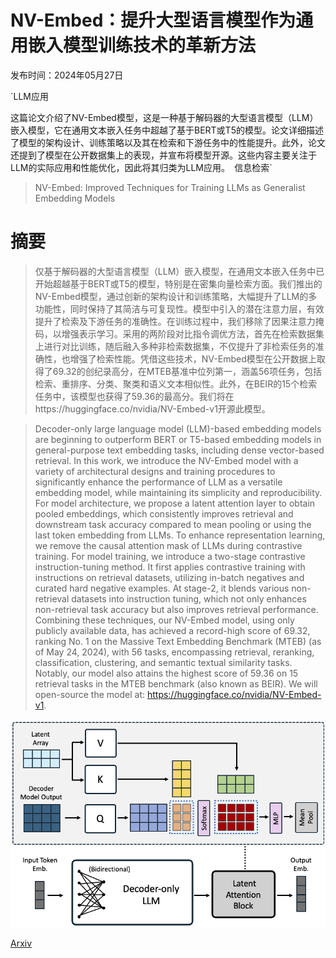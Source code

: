 # NV-Embed：提升大型语言模型作为通用嵌入模型训练技术的革新方法

发布时间：2024年05月27日

`LLM应用

这篇论文介绍了NV-Embed模型，这是一种基于解码器的大型语言模型（LLM）嵌入模型，它在通用文本嵌入任务中超越了基于BERT或T5的模型。论文详细描述了模型的架构设计、训练策略以及其在检索和下游任务中的性能提升。此外，论文还提到了模型在公开数据集上的表现，并宣布将模型开源。这些内容主要关注于LLM的实际应用和性能优化，因此将其归类为LLM应用。` `信息检索`

> NV-Embed: Improved Techniques for Training LLMs as Generalist Embedding Models

# 摘要

> 仅基于解码器的大型语言模型（LLM）嵌入模型，在通用文本嵌入任务中已开始超越基于BERT或T5的模型，特别是在密集向量检索方面。我们推出的NV-Embed模型，通过创新的架构设计和训练策略，大幅提升了LLM的多功能性，同时保持了其简洁与可复现性。模型中引入的潜在注意力层，有效提升了检索及下游任务的准确性。在训练过程中，我们移除了因果注意力掩码，以增强表示学习。采用的两阶段对比指令调优方法，首先在检索数据集上进行对比训练，随后融入多种非检索数据集，不仅提升了非检索任务的准确性，也增强了检索性能。凭借这些技术，NV-Embed模型在公开数据上取得了69.32的创纪录高分，在MTEB基准中位列第一，涵盖56项任务，包括检索、重排序、分类、聚类和语义文本相似性。此外，在BEIR的15个检索任务中，该模型也获得了59.36的最高分。我们将在https://huggingface.co/nvidia/NV-Embed-v1开源此模型。

> Decoder-only large language model (LLM)-based embedding models are beginning to outperform BERT or T5-based embedding models in general-purpose text embedding tasks, including dense vector-based retrieval. In this work, we introduce the NV-Embed model with a variety of architectural designs and training procedures to significantly enhance the performance of LLM as a versatile embedding model, while maintaining its simplicity and reproducibility. For model architecture, we propose a latent attention layer to obtain pooled embeddings, which consistently improves retrieval and downstream task accuracy compared to mean pooling or using the last <EOS> token embedding from LLMs. To enhance representation learning, we remove the causal attention mask of LLMs during contrastive training. For model training, we introduce a two-stage contrastive instruction-tuning method. It first applies contrastive training with instructions on retrieval datasets, utilizing in-batch negatives and curated hard negative examples. At stage-2, it blends various non-retrieval datasets into instruction tuning, which not only enhances non-retrieval task accuracy but also improves retrieval performance. Combining these techniques, our NV-Embed model, using only publicly available data, has achieved a record-high score of 69.32, ranking No. 1 on the Massive Text Embedding Benchmark (MTEB) (as of May 24, 2024), with 56 tasks, encompassing retrieval, reranking, classification, clustering, and semantic textual similarity tasks. Notably, our model also attains the highest score of 59.36 on 15 retrieval tasks in the MTEB benchmark (also known as BEIR). We will open-source the model at: https://huggingface.co/nvidia/NV-Embed-v1.

![NV-Embed：提升大型语言模型作为通用嵌入模型训练技术的革新方法](../../../paper_images/2405.17428/Latent_attention2.png)

[Arxiv](https://arxiv.org/abs/2405.17428)